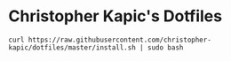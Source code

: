 # Christopher Kapic's Dotfiles

`curl https://raw.githubusercontent.com/christopher-kapic/dotfiles/master/install.sh | sudo bash`